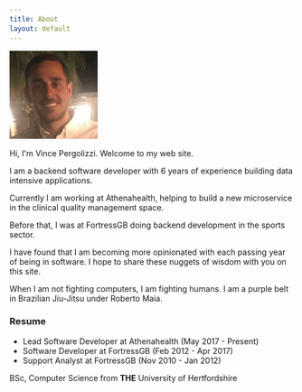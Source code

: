 ```yaml
---
title: About
layout: default
---
```


<img src="photo.png" />

Hi, I'm Vince Pergolizzi. Welcome to my web site.

I am a backend software developer with 6 years of experience building data intensive applications.

Currently I am working at Athenahealth, helping to build a new microservice in the clinical quality management space.

Before that, I was at FortressGB doing backend development in the sports sector.

I have found that I am becoming more opinionated with each passing year of being in software. I hope to share these nuggets of wisdom with you on this site.

When I am not fighting computers, I am fighting humans. I am a purple belt in Brazilian Jiu-Jitsu under Roberto Maia.

### Resume

- Lead Software Developer at Athenahealth (May 2017 - Present)
- Software Developer at FortressGB (Feb 2012 - Apr 2017)
- Support Analyst at FortressGB (Nov 2010 - Jan 2012)

BSc, Computer Science from **THE** University of Hertfordshire
